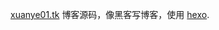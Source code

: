 [xuanye01.tk][1] 博客源码，像黑客写博客，使用 [hexo][2].

  [1]: http://xuanye01.tk/ "假正经哥哥的博客"
  [2]: http://hexo.io/ "基于nodejs的博客生成程序"